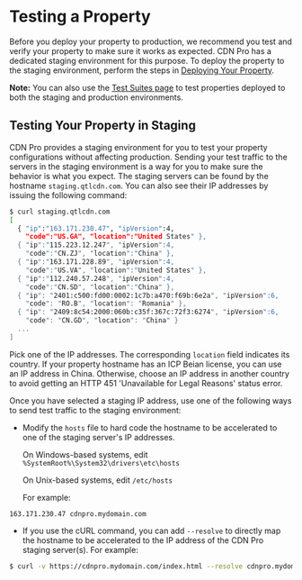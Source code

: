 # Testing a Property

Before you deploy your property to production, we recommend you test and verify your property to make sure it works as expected. CDN Pro has a dedicated staging environment for this purpose. To deploy the property to the staging environment, perform the steps in [Deploying Your Property](</docs/portal/edge-configurations/deploying-property.md>).

<strong>Note:</strong> You can also use the [Test Suites page](</docs/portal/edge-configurations/working-with-test-suites.md>) to test properties deployed to both the staging and production environments.

## Testing Your Property in Staging

CDN Pro provides a staging environment for you to test your property configurations without affecting production. Sending your test traffic to the servers in the staging environment is a way for you to make sure the behavior is what you expect. The staging servers can be found by the hostname `staging.qtlcdn.com`. You can also see their IP addresses by issuing the following command:

```bash
$ curl staging.qtlcdn.com
[
  { "ip":"163.171.230.47", "ipVersion":4,
    "code":"US.GA", "location":"United States" },
  { "ip":"115.223.12.247", "ipVersion":4,
    "code":"CN.ZJ", "location":"China" },
  { "ip":"163.171.228.89", "ipVersion":4,
    "code":"US.VA", "location":"United States" },
  { "ip":"112.240.57.248", "ipVersion":4, 
    "code":"CN.SD", "location":"China" },
  { "ip": "2401:c500:fd00:0002:1c7b:a470:f69b:6e2a", "ipVersion":6,
    "code": "RO.B", "location": "Romania" },
  { "ip": "2409:8c54:2000:060b:c35f:367c:72f3:6274", "ipVersion":6,
    "code": "CN.GD", "location": "China" }
  ...
]
```

Pick one of the IP addresses. The corresponding ```location``` field indicates its country. If your property hostname has an ICP Beian license, you can use an IP address in China. Otherwise, choose an IP address in another country to avoid getting an HTTP 451 'Unavailable for Legal Reasons' status error.

Once you have selected a staging IP address, use one of the following ways to send test traffic to the staging environment:

- Modify the ```hosts``` file to hard code the hostname to be accelerated to one of the staging server's IP addresses. 

  On Windows-based systems, edit ```%SystemRoot%\System32\drivers\etc\hosts```
  
  On Unix-based systems, edit ```/etc/hosts```
  
  For example:

```
163.171.230.47 cdnpro.mydomain.com
```
- If you use the cURL command, you can add ```--resolve``` to directly map the hostname to be accelerated to the IP address of the CDN Pro staging server(s). For example:

```bash
$ curl -v https://cdnpro.mydomain.com/index.html --resolve cdnpro.mydomain.com:443:163.171.230.47
```
